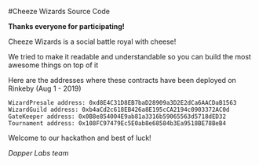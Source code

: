 

#Cheeze Wizards Source Code

**Thanks everyone for participating!**

Cheeze Wizards is a social battle royal with cheese!

We tried to make it readable and understandable so you can build the most awesome things on top of it

Here are the addresses where these contracts have been deployed on Rinkeby
(Aug 1 - 2019)

```
WizardPresale address: 0xd8E4C31D8EB7baD28909a3D2E2dCa6AACDaB1563
WizardGuild address: 0xb4aCd2c618EB426a8E195cCA2194c0903372AC0d
GateKeeper address: 0x0B8e854004E9ab81a3316b59065563d5718dED32
Tournament address: 0x108FC97479Ec5E0ab8e68584b3Ea9518BE78BeB4
```

Welcome to our hackathon and best of luck!

*Dapper Labs team*


